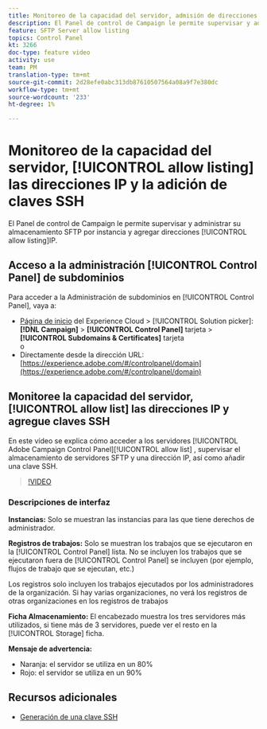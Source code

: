 ```yaml
---
title: Monitoreo de la capacidad del servidor, admisión de direcciones IP y adición de claves SSH
description: El Panel de control de Campaign le permite supervisar y administrar su almacenamiento SFTP por instancia y direcciones IP de lista de permitidos.
feature: SFTP Server allow listing
topics: Control Panel
kt: 3266
doc-type: feature video
activity: use
team: PM
translation-type: tm+mt
source-git-commit: 2d28efe0abc313db87610507564a08a9f7e380dc
workflow-type: tm+mt
source-wordcount: '233'
ht-degree: 1%

---
```



# Monitoreo de la capacidad del servidor, [!UICONTROL allow listing] las direcciones IP y la adición de claves SSH

El Panel de control de Campaign le permite supervisar y administrar su almacenamiento SFTP por instancia y agregar direcciones [!UICONTROL allow listing]IP.

## Acceso a la administración [!UICONTROL Control Panel] de subdominios

Para acceder a la Administración de subdominios en [!UICONTROL Control Panel], vaya a:

* [Página de inicio](https://experience.adobe.com/#/home) del Experience Cloud > [!UICONTROL Solution picker]: **[!DNL Campaign]** > **[!UICONTROL Control Panel]** tarjeta > **[!UICONTROL Subdomains & Certificates]** tarjeta\
   o
* Directamente desde la dirección URL: [https://experience.adobe.com/#/controlpanel/domain](https://experience.adobe.com/#/controlpanel/domain)

## Monitoree la capacidad del servidor, [!UICONTROL allow list] las direcciones IP y agregue claves SSH

En este vídeo se explica cómo acceder a los servidores [!UICONTROL Adobe Campaign Control Panel][!UICONTROL allow list] , supervisar el almacenamiento de servidores SFTP y una dirección IP, así como añadir una clave SSH.

>[!VIDEO](https://video.tv.adobe.com/v/27270?quality=12)

### Descripciones de interfaz

**Instancias:** Solo se muestran las instancias para las que tiene derechos de administrador.

**Registros de trabajos:** Solo se muestran los trabajos que se ejecutaron en la [!UICONTROL Control Panel] lista. No se incluyen los trabajos que se ejecutaron fuera de [!UICONTROL Control Panel] se incluyen (por ejemplo, flujos de trabajo que se ejecutan, etc.)

Los registros solo incluyen los trabajos ejecutados por los administradores de la organización. Si hay varias organizaciones, no verá los registros de otras organizaciones en los registros de trabajos

**Ficha Almacenamiento:** El encabezado muestra los tres servidores más utilizados, si tiene más de 3 servidores, puede ver el resto en la [!UICONTROL Storage] ficha.

**Mensaje de advertencia:**

* Naranja: el servidor se utiliza en un 80%
* Rojo: el servidor se utiliza en un 90%

## Recursos adicionales

* [Generación de una clave SSH](/help/acc/monitoring-campaign-classic/control-panel/generate-ssh-key.md)
